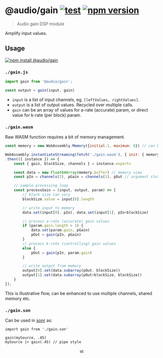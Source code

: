 # @audio/gain [![test](https://github.com/audiojs/gain/actions/workflows/test.yml/badge.svg)](https://github.com/audiojs/gain/actions/workflows/test.yml) [![npm version](https://img.shields.io/npm/v/@audio/gain)](http://npmjs.org/@audio/gain)

> Audio gain DSP module

Amplify input values.

## Usage

[![npm install @audio/gain](https://nodei.co/npm/@audio/gain.png?mini=true)](https://npmjs.org/package/@audio/gain/)


### `./gain.js`

```js
import gain from '@audio/gain';

const output = gain(input, gain)
```

* `input` is a list of input channels, eg. `[leftValues, rightValues]`.
* `output` is a list of output values. Recycled over multiple calls.
* `gain` can be an array of values for a-rate (accurate) param, or direct value for k-rate (per block) param.

### `./gain.wasm`

Raw WASM function requires a bit of memory management.

```js
const memory = new WebAssembly.Memory({initial:1, maximum: 8}) // can be shared

WebAssembly.instantiateStreaming(fetch('./gain.wasm'), { init: { memory } })
.then(({ instance }) => {
	const { gain, blockSize, channels } = instance.exports

	const data = new Float64Array(memory.buffer) // memory view
	const pIn = channels(2), pGain = channels(1), pOut // argument slots

	// sample processing loop
	const processGain = (input, output, param) => {
		// block size can vary
		blockSize.value = input[0].length

		// write input to memory
		data.set(input[0], pIn), data.set(input[1], pIn+blockSize)

		// process a-rate (accurate) gain values
		if (param.gain.length > 1) {
			data.set(param.gain, pGain)
			pOut = gain(pIn, pGain)
		}
		// process k-rate (controlling) gain values
		else {
			pOut = gain(pIn, param.gain)
		}

		// write output from memory
		output[0].set(data.subarray(pOut, blockSize))
		output[1].set(data.subarray(pOut+blockSize, blockSize))
	}
});
```

This is illustrative flow, can be enhanced to use multiple channels, shared memory etc.

<!-- It uses [simplest malloc](https://github.com/rain-1/awesome-allocators/blob/master/bump.md), which serves init purpose. -->

<!-- To get familiar with memory pointers, see the [tutorial](https://wasmbyexample.dev/examples/reading-and-writing-audio/reading-and-writing-audio.assemblyscript.en-us.html). -->


### `./gain.son`

Can be used in [sonr](https://github.com/audio-lab/sonr) as:

```
import gain from './gain.son'

gain(mySource, .45)
mySource |> gain(.45) // pipe style
```


<!--
### `./gain-stream.js`

```js
var Generator = require('audio-generator/stream');
var Gain = require('@audio/gain/stream');
var Speaker = require('audio-speaker/stream');

var generator = Generator({ duration: 2 });
var gain = Gain(0.5);
var speaker = Speaker();

generator.pipe(gain).pipe(speaker);
```

#### Pull-stream

```js
var generator = require('audio-generator/pull');
var gain = require('@audio/gain/pull');
var speaker = require('audio-speaker/pull');
var pull = require('pull-stream/pull');

pull(
	generator(Math.random, { duration: 2 }),
	gain({ volume: .4 }),
	speaker()
);
```
-->

<!--

Command:

```sh
$ cat sample.wav | gain --volume 0.5 | speaker
```
-->

<!--
## Related

> [audio-generator](https://github.com/audiojs/audio-generator) — generate stream with a function.<br/>
> [audio-speaker](https://github.com/audiojs/audio-speaker) — output stream to node/browser speaker.<br/>
> [GainNode](https://developer.mozilla.org/en-US/docs/Web/API/GainNode) — gain node in web-audio-api.</br>
> [pcm-volume](https://npmjs.org/package/pcm-volume) — similar package, volume is taken as tangential.</br>
-->

<p align=center>🕉</p>
